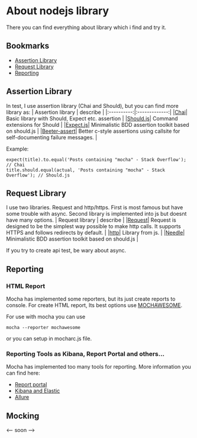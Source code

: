 # About nodejs library
There you can find everything about library which i find and try it.
## Bookmarks
- [Assertion Library](#assertion-library)
- [Request Library](#request-library)
- [Reporting](#Reporting)


## Assertion Library
In test, I use assertion library (Chai and Should), but you can find more library as:
| Assertion library | describe |
|:----------:|:-------------:|
|[Chai](https://www.chaijs.com/)| Basic library with Should, Expect etc.  assertion |
|[Should.js](https://github.com/shouldjs/should.js)| Command extensions for Should |
|[Expect.js](https://github.com/Automattic/expect.js)| Minimalistic BDD assertion toolkit based on should.js |
|[Beeter-assert](https://github.com/tj/better-assert)| Better c-style assertions using callsite for self-documenting failure messages. |

Example:
```
expect(title).to.equal('Posts containing "mocha" - Stack Overflow'); // Chai
title.should.equal(actual, 'Posts containing "mocha" - Stack Overflow'); // Should.js
```

## Request Library
I use two libraries. Request and http/https. First is most famous but have some trouble with async. Second library is implemented into js but doesnt have many options.
| Request library | describe |
|[Request](https://www.npmjs.com/package/request)| Request is designed to be the simplest way possible to make http calls. It supports HTTPS and follows redirects by default. |
|[http](https://nodejs.org/api/http.html)| Library from js.  |
|[Needle](https://www.npmjs.com/package/needle)| Minimalistic BDD assertion toolkit based on should.js |

If you try to create api test, be wary about async.

## Reporting
### HTML Report
Mocha has implemented some reporters, but its just create reports to console. For create HTML report, Its best options use  [MOCHAWESOME](https://www.npmjs.com/package/mochawesome).

For use with mocha you can use
```
mocha --reporter mochawesome
```

or you can setup in mocharc.js file.

### Reporting Tools as Kibana, Report Portal and others...
Mocha has implemented too many tools for reporting. More information you can find here:
 - [Report portal](https://github.com/reportportal/agent-js-mocha)
 - [Kibana and Elastic](https://github.com/mpahuja/mocha-elk-reporter)
 - [Allure](https://www.npmjs.com/package/mocha-allure-reporter)

## Mocking
<-- soon -->